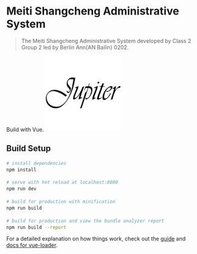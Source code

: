# Meiti Shangcheng Administrative System

> The Meiti Shangcheng Administrative System developed by Class 2 Group 2 led by Berlin Ann(AN Bailin) 0202.

Build with Vue.
![LOGO?](/build/logo.png)

## Build Setup

``` bash
# install dependencies
npm install

# serve with hot reload at localhost:8080
npm run dev

# build for production with minification
npm run build

# build for production and view the bundle analyzer report
npm run build --report
```

For a detailed explanation on how things work, check out the [guide](http://vuejs-templates.github.io/webpack/) and [docs for vue-loader](http://vuejs.github.io/vue-loader).
